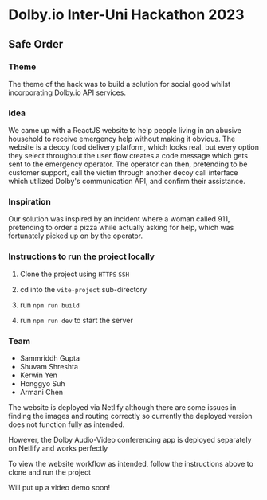 # Dolby.io Inter-Uni Hackathon 2023 
## Safe Order 

### Theme
The theme of the hack was to build a solution for social good whilst incorporating Dolby.io API services.

### Idea
We came up with a ReactJS website to help people living in an abusive household to receive emergency help without making it obvious. The website is a decoy food delivery platform, which looks real, but every option they select throughout the user flow creates a code message which gets sent to the emergency operator. The operator can then, pretending to be customer support, call the victim through another decoy call interface which utilized Dolby's communication API, and confirm their assistance.

### Inspiration
Our solution was inspired by an incident where a woman called 911, pretending to order a pizza while actually asking for help, which was fortunately picked up on by the operator.

### Instructions to run the project locally
1. Clone the project using ```HTTPS``` ```SSH```

2. cd into the ```vite-project``` sub-directory

3. run ```npm run build```

4. run ```npm run dev``` to start the server

### Team
- Sammriddh Gupta
- Shuvam Shreshta
- Kerwin Yen
- Honggyo Suh
- Armani Chen

The website is deployed via Netlify although there are some issues in finding the images and routing correctly so currently the deployed version does not function fully as intended. 

However, the Dolby Audio-Video conferencing app is deployed separately on Netlify and works perfectly 

To view the website workflow as intended, follow the instructions above to clone and run the project 

Will put up a video demo soon!